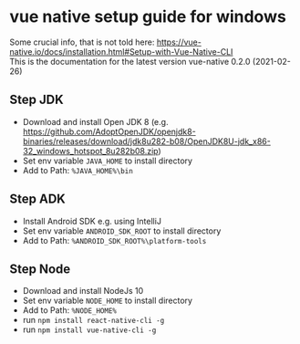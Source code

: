 # vue native setup guide for windows

Some crucial info, that is not told here: https://vue-native.io/docs/installation.html#Setup-with-Vue-Native-CLI \
This is the documentation for the latest version vue-native 0.2.0 (2021-02-26)


## Step JDK
- Download and install Open JDK 8 (e.g. https://github.com/AdoptOpenJDK/openjdk8-binaries/releases/download/jdk8u282-b08/OpenJDK8U-jdk_x86-32_windows_hotspot_8u282b08.zip)
- Set env variable `JAVA_HOME` to install directory
- Add to Path:  `%JAVA_HOME%\bin`

## Step ADK
- Install Android SDK e.g. using IntelliJ
- Set env variable `ANDROID_SDK_ROOT` to install directory
- Add to Path:  `%ANDROID_SDK_ROOT%\platform-tools`

## Step Node
- Download and install NodeJs 10
- Set env variable `NODE_HOME` to install directory
- Add to Path:  `%NODE_HOME%`
- run `npm install react-native-cli -g`
- run `npm install vue-native-cli -g`
